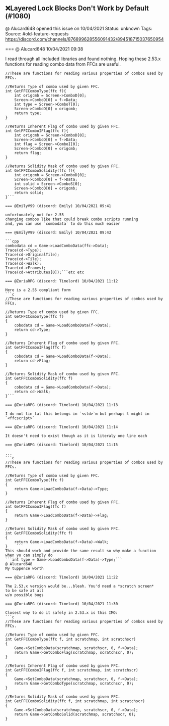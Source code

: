 ## ❌Layered Lock Blocks Don't Work by Default (#1080)
@ Alucard648 opened this issue on 10/04/2021
Status: unknown
Tags: 
Source: #old-feature-requests https://discord.com/channels/876899628556091432/894518715037650954


=== @ Alucard648 10/04/2021 09:38

I read through all included libraries and found nothing. Hoping these 2.53.x functions for reading combo data from FFCs are useful.
```
//These are functions for reading various properties of combos used by FFCs.

//Returns Type of combo used by given FFC.
int GetFFCComboType(ffc f){
    int origcmb = Screen->ComboD[0];
    Screen->ComboD[0] = f->Data;
    int type = Screen->ComboT[0];
    Screen->ComboD[0] = origcmb;
    return type;
}

//Returns Inherent Flag of combo used by given FFC.
int GetFFCComboIFlag(ffc f){
    int origcmb = Screen->ComboD[0];
    Screen->ComboD[0] = f->Data;
    int flag = Screen->ComboI[0];
    Screen->ComboD[0] = origcmb;
    return flag;
}

//Returns Solidity Mask of combo used by given FFC.
int GetFFCComboSolidity(ffc f){
    int origcmb = Screen->ComboD[0];
    Screen->ComboD[0] = f->Data;
    int solid = Screen->ComboS[0];
    Screen->ComboD[0] = origcmb;
    return solid;
}```

=== @EmilyV99 (discord: Emily) 10/04/2021 09:41

unfortunately not for 2.55
changing combos like that could break combo scripts running
and, you can use `combodata` to do this much easier

=== @EmilyV99 (discord: Emily) 10/04/2021 09:43

```cpp
combodata cd = Game->LoadComboData(ffc->Data);
Trace(cd->Type);
Trace(cd->OriginalTile);
Trace(cd->Tile);
Trace(cd->Walk);
Trace(cd->Frames);
Trace(cd->Attributes[0]);```etc etc

=== @ZoriaRPG (discord: Timelord) 10/04/2021 11:12

Here is a 2.55 compliant form
```c
//These are functions for reading various properties of combos used by FFCs.

//Returns Type of combo used by given FFC.
int GetFFCComboType(ffc f)
{
    cobodata cd = Game->LoadComboData(f->Data);
    return cd->Type;
}

//Returns Inherent Flag of combo used by given FFC.
int GetFFCComboIFlag(ffc f)
{
    cobodata cd = Game->LoadComboData(f->Data);
    return cd->Flag;
}

//Returns Solidity Mask of combo used by given FFC.
int GetFFCComboSolidity(ffc f)
{
    cobodata cd = Game->LoadComboData(f->Data);
    return cd->Walk;
}```

=== @ZoriaRPG (discord: Timelord) 10/04/2021 11:13

I do not tin tat this belongs in `<std>`m but perhaps t might in `<ffcscript>`

=== @ZoriaRPG (discord: Timelord) 10/04/2021 11:14

It doesn't need to exist though as it is literaly one line each

=== @ZoriaRPG (discord: Timelord) 10/04/2021 11:15

...
```c
//These are functions for reading various properties of combos used by FFCs.

//Returns Type of combo used by given FFC.
int GetFFCComboType(ffc f)
{
    return Game->LoadComboData(f->Data)->Type;
}

//Returns Inherent Flag of combo used by given FFC.
int GetFFCComboIFlag(ffc f)
{
    return Game->LoadComboData(f->Data)->Flag;
}

//Returns Solidity Mask of combo used by given FFC.
int GetFFCComboSolidity(ffc f)
{
    return Game->LoadComboData(f->Data)->Walk;
}    ```
This should work and provide the same result so why make a function when yo can simply do
```int type = Game->LoadComboData(f->Data)->Type;```
@ Alucard648
My tuppence worth

=== @ZoriaRPG (discord: Timelord) 10/04/2021 11:22

The 2.53.x version would be...bleah. You'd need a *scratch screen*
to be safe at all
w/o possible bugs

=== @ZoriaRPG (discord: Timelord) 10/04/2021 11:30

Closest way to do it safely in 2.53.x is this IMO:
```c
//These are functions for reading various properties of combos used by FFCs.

//Returns Type of combo used by given FFC.
int GetFFCComboType(ffc f, int scratchmap, int scratchscr)
{
    Game->SetComboData(scratchmap, scratchscr, 0, f->Data);
    return Game->GetComboFlag(scratchmap, scratchscr, 0);
}

//Returns Inherent Flag of combo used by given FFC.
int GetFFCComboIFlag(ffc f, int scratchmap, int scratchscr)
{
    Game->SetComboData(scratchmap, scratchscr, 0, f->Data);
    return Game->GetComboType(scratchmap, scratchscr, 0);
}

//Returns Solidity Mask of combo used by given FFC.
int GetFFCComboSolidity(ffc f, int scratchmap, int scratchscr)
{
    Game->SetComboData(scratchmap, scratchscr, 0, f->Data);
    return Game->GetComboSolid(scratchmap, scratchscr, 0);
}
```

